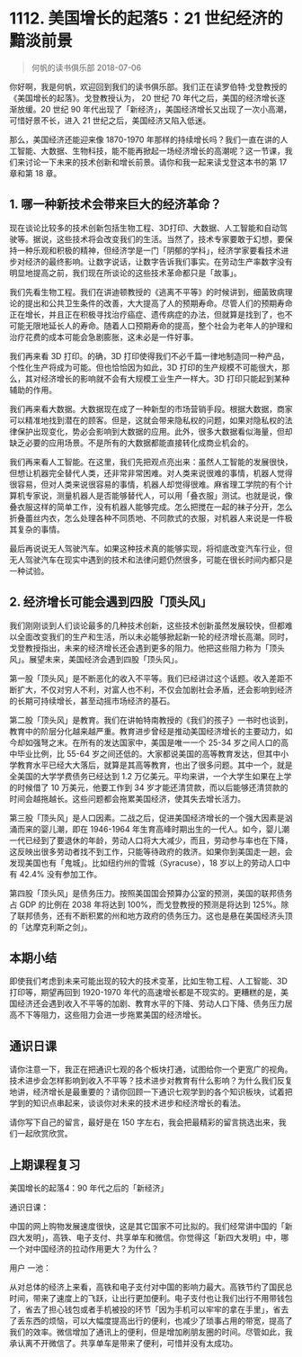 # 1112. 美国增长的起落5：21 世纪经济的黯淡前景
> 何帆的读书俱乐部
2018-07-06

你好啊，我是何帆，欢迎回到我们的读书俱乐部。我们正在读罗伯特·戈登教授的《美国增长的起落》。戈登教授认为， 20 世纪 70 年代之后，美国的经济增长逐渐放缓。20 世纪 90 年代出现了「新经济」，美国经济增长又出现了一次小高潮，可惜好景不长，进入 21 世纪之后，美国经济又陷入低迷。

那么，美国经济还能迎来像 1870-1970 年那样的持续增长吗？我们一直在讲的人工智能、大数据、生物科技，能不能再掀起一场经济增长的高潮呢？这一节课，我们来讨论一下未来的技术创新和增长前景。请你和我一起来读戈登这本书的第 17 章和第 18 章。

## 1. 哪一种新技术会带来巨大的经济革命？
现在谈论比较多的技术创新包括生物工程、3D打印、大数据、人工智能和自动驾驶等。据说，这些技术将会改变我们的生活。当然了，技术专家要敢于幻想，要保持一种乐观和积极的精神，但经济学是一门「阴郁的学科」，经济学家要看技术进步对经济的最终影响。让数字说话，让数字告诉我们事实。在劳动生产率数字没有明显地提高之前，我们现在所谈论的这些技术革命都只是「故事」。

我们先看生物工程。我们在讲迪顿教授的《逃离不平等》的时候讲到，细菌致病理论的提出和公共卫生条件的改善，大大提高了人的预期寿命。尽管人们的预期寿命正在增长，并且正在积极寻找治疗癌症、遗传病症的办法，但就算是找到了，也不可能无限地延长人的寿命。随着人口预期寿命的提高，整个社会为老年人的护理和治疗花费的成本可能会急剧膨胀，这未必是一件好事。

我们再来看 3D 打印。的确，3D 打印使得我们不必千篇一律地制造同一种产品，个性化生产将成为可能。但也恰恰因为如此，3D 打印的生产规模不可能很大，那么，其对经济增长的影响就不会有大规模工业生产一样大。3D 打印只能起到某种辅助的作用。

我们再来看大数据。大数据现在成了一种新型的市场营销手段。根据大数据，商家可以精准地找到潜在的顾客。但是，这就会带来隐私权的问题，如果对隐私权的法律保护出现变化，势必会影响到大数据的应用。此外，很多大数据看似海量，但却缺乏必要的应用场景。不是所有的大数据都能直接转化成商业机会的。

我们再来看人工智能。在这里，我们先把观点亮出来：虽然人工智能的发展很快，但想让机器完全替代人类，还非常非常困难。对人类来说很难的事情，机器人觉得很容易，但对人类来说很容易的事情，机器人却觉得很难。麻省理工学院的有个计算机专家说，测量机器人是否能够替代人，可以用「叠衣服」测试。也就是说，像叠衣服这样的简单工作，没有机器人能够完成。怎么把搅在一起的袜子分开，怎么折叠蕾丝内衣，怎么处理各种不同质地、不同款式的衣服，对机器人来说是一件极其复杂的事情。

最后再说说无人驾驶汽车。如果这种技术真的能够实现，将彻底改变汽车行业，但无人驾驶汽车在现实中遇到的技术和法律问题仍然很多，可能在很长时间内都只是一种试验。

## 2. 经济增长可能会遇到四股「顶头风」
我们刚刚谈到人们谈论最多的几种技术创新，这些技术创新虽然发展较快，但都难以全面改变我们的生产和生活，所以未必能够掀起新一轮的经济增长高潮。同时，戈登教授指出，未来的经济增长还会遇到更多的阻力。他把这些阻力称为「顶头风」。展望未来，美国经济会遇到四股「顶头风」。

第一股「顶头风」是不断恶化的收入不平等。我们已经讲过这个话题。收入差距不断扩大，不仅对穷人不利，对富人也不利，不仅会加剧社会矛盾，还会影响到经济的长期可持续增长，甚至动摇市场经济的基石。

第二股「顶头风」是教育。我们在讲帕特南教授的《我们的孩子》一书时也谈到，教育中的阶层分化越来越严重。教育进步曾经是推动美国经济增长的主要动力，如今却如强弩之末。在所有的发达国家中，美国是唯一一个 25-34 岁之间人口的高中毕业比例，比 55-64 岁之间还低的。大家都说美国的高等教育发达，但其中小学教育水平已经大大落后，就算是其高等教育，也出了很多问题。其中一个，就是全美国的大学学费债务已经达到 1.2 万亿美元。平均来讲，一个大学生如果在上学的时候借了 10 万美元，他要工作到 34 岁才能还清贷款，而以后能够还清贷款的时间会越拖越长。这些问题都会拖累美国经济，使其失去增长活力。

第三股「顶头风」是人口因素。二战之后，促进美国经济增长的一个强大因素是汹涌而来的婴儿潮，即在 1946-1964 年生育高峰时期出生的一代人。如今，婴儿潮一代已经到了要退休的年龄，劳动人口将大大减少，而且，劳动参与率也在下降，这反映出很多劳动者找不到工作，只能等待政府的救济。如果你到美国走一趟，会发现美国也有「鬼城」。比如纽约州的雪城（Syracuse），18 岁以上的劳动人口中有 42.4% 没有参加工作。

第四股「顶头风」是债务压力。按照美国国会预算办公室的预测，美国的联邦债务占 GDP 的比例在 2038 年将达到 100%，而戈登教授的预测是将达到 125%。除了联邦债务，还有不断积累的州和地方政府的债务压力。这也是悬在美国经济头顶的「达摩克利斯之剑」。

## 本期小结
即使我们考虑到未来可能出现的较大的技术变革，比如生物工程、人工智能、3D 打印等，期望再回到 1920-1970 年代的高速增长都是不现实的。更糟糕的是，美国经济还会遇到收入不平等的加剧、教育水平的下降、劳动人口下降、债务压力居高不下等阻力，这些阻力会进一步拖累美国的经济增长。

## 通识日课
请你注意一下，我正在把通识七观的各个板块打通，试图给你一个更宽广的视角。技术进步会怎样影响到收入不平等？技术进步对教育有什么影响？为什么我们反复地讲，经济增长是最重要的？请你回顾一下通识七观学到的各个知识板块，试着把学到的知识点串起来，谈谈你对未来的技术进步和经济增长的看法。

请你写下自己的留言，最好是在 150 字左右，我会把最精彩的留言挑选出来，我们一起欣赏欣赏。

## 上期课程复习
美国增长的起落4：90 年代之后的「新经济」

通识日课：

中国的网上购物发展速度很快，这是其它国家不可比拟的。我们经常讲中国的「新四大发明」，高铁、电子支付、共享单车和微信。你觉得这「新四大发明」中，哪一个对中国经济的拉动作用更大？为什么？

用户 一池：

从对总体的经济上来看，高铁和电子支付对中国的影响力最大。高铁节约了国民总时间，带来了速度上的飞跃，让出行更加便利。电子支付也让我们出行不用带钱包了，省去了担心钱包或者手机被投的环节「因为手机可以牢牢的拿在手里」，省去了丢东西的烦恼，可以大幅度提高出行的便利，也减少了琐事占用的带宽，提高了我们的效率。微信增加了通讯上的便利，但是增加刷朋友圈的时间。尽管如此，我承认离不开微信了。共享单车是带来了便利，可惜并没有太成功。




